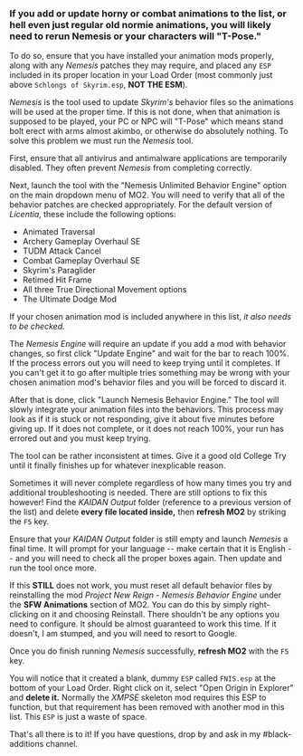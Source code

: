 ### If you add or update horny or combat animations to the list, or hell even just regular old normie animations, you will likely need to rerun Nemesis or your characters will "T-Pose."

To do so, ensure that you have installed your animation mods properly, along with any _Nemesis_ patches they may require, and placed any `ESP` included in its proper location in your Load Order (most commonly just above `Schlongs of Skyrim.esp`, **NOT THE ESM**).

_Nemesis_ is the tool used to update _Skyrim's_ behavior files so the animations will be used at the proper time. If this is not done, when that animation is supposed to be played, your PC or NPC will "T-Pose" which means stand bolt erect with arms almost akimbo, or otherwise do absolutely nothing. To solve this problem we must run the _Nemesis_ tool.

First, ensure that all antivirus and antimalware applications are temporarily disabled. They often prevent _Nemesis_ from completing correctly.

Next, launch the tool with the "Nemesis Unlimited Behavior Engine" option on the main dropdown menu of MO2. You will need to verify that all of the behavior patches are checked appropriately. For the default version of _Licentia_, these include the following options:

- Animated Traversal
- Archery Gameplay Overhaul SE
- TUDM Attack Cancel
- Combat Gameplay Overhaul SE
- Skyrim's Paraglider
- Retimed Hit Frame
- All three True Directional Movement options
- The Ultimate Dodge Mod

If your chosen animation mod is included anywhere in this list, _it also needs to be checked._

The _Nemesis Engine_ will require an update if you add a mod with behavior changes, so first click "Update Engine" and wait for the bar to reach 100%. If the process errors out you will need to keep trying until it completes. If you can't get it to go after multiple tries something may be wrong with your chosen animation mod's behavior files and you will be forced to discard it.

After that is done, click "Launch Nemesis Behavior Engine." The tool will slowly integrate your animation files into the behaviors. This process may look as if it is stuck or not responding, give it about five minutes before giving up. If it does not complete, or it does not reach 100%, your run has errored out and you must keep trying.

The tool can be rather inconsistent at times. Give it a good old College Try until it finally finishes up for whatever inexplicable reason. 

Sometimes it will never complete regardless of how many times you try and additional troubleshooting is needed. There are still options to fix this however! Find the _KAIDAN Output_ folder (reference to a previous version of the list) and delete **every file located inside,** then **refresh MO2** by striking the `F5` key. 

Ensure that your _KAIDAN Output_ folder is still empty and launch _Nemesis_ a final time. It will prompt for your language -- make certain that it is English -- and you will need to check all the proper boxes again. Then update and run the tool once more. 

If this **STILL** does not work, you must reset all default behavior files by reinstalling the mod _Project New Reign - Nemesis Behavior Engine_ under the **SFW Animations** section of MO2. You can do this by simply right-clicking on it and choosing Reinstall. There shouldn't be any options you need to configure. It should be almost guaranteed to work this time. If it doesn't, I am stumped, and you will need to resort to Google.

Once you do finish running _Nemesis_ successfully, **refresh MO2** with the `F5` key.

You will notice that it created a blank, dummy `ESP` called `FNIS.esp` at the bottom of your Load Order. Right click on it, select "Open Origin in Explorer" and **delete it.** Normally the _XMPSE_ skeleton mod requires this ESP to function, but that requirement has been removed with another mod in this list. This `ESP` is just a waste of space.

That's all there is to it! If you have questions, drop by and ask in my #black-additions channel.
